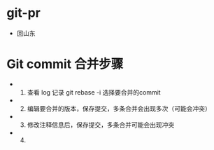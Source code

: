 # git-pr

- 回山东
# Git commit 合并步骤

- 1. 查看 log 记录 git rebase -i 选择要合并的commit
- 2. 编辑要合并的版本，保存提交，多条合并会出现多次（可能会冲突）
- 3. 修改注释信息后，保存提交，多条合并可能会出现冲突
- 4. 

